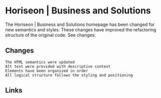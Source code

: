 # Horiseon | Business and Solutions

The Horiseon | Business and Solutions homepage has been changed for new semantics and styles. These changes have improved the refactoring structure of the original code. See changes:

## Changes

```
The HTML semantics were updated
Alt text were provided with descriptive context
Elements have been organized in order
All logical structure follows the styling and positioning

```

## Links


